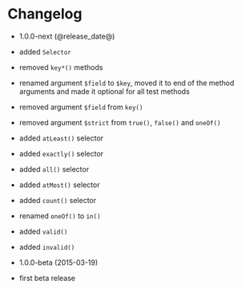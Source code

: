 Changelog
=========

* 1.0.0-next (@release_date@)

 * added `Selector`
 * removed `key*()` methods
 * renamed argument `$field` to `$key`, moved it to end of the method arguments
   and made it optional for all test methods
 * removed argument `$field` from `key()`
 * removed argument `$strict` from `true()`, `false()` and `oneOf()`
 * added `atLeast()` selector
 * added `exactly()` selector
 * added `all()` selector
 * added `atMost()` selector
 * added `count()` selector
 * renamed `oneOf()` to `in()`
 * added `valid()`
 * added `invalid()`

* 1.0.0-beta (2015-03-19)

 * first beta release
